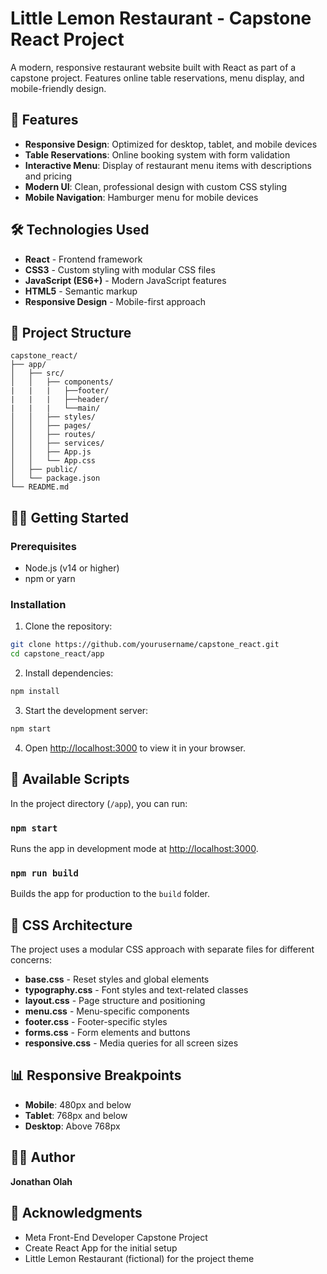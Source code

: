 # Little Lemon Restaurant - Capstone React Project

A modern, responsive restaurant website built with React as part of a capstone project. Features online table reservations, menu display, and mobile-friendly design.

## 🚀 Features

- **Responsive Design**: Optimized for desktop, tablet, and mobile devices
- **Table Reservations**: Online booking system with form validation
- **Interactive Menu**: Display of restaurant menu items with descriptions and pricing
- **Modern UI**: Clean, professional design with custom CSS styling
- **Mobile Navigation**: Hamburger menu for mobile devices

## 🛠️ Technologies Used

- **React** - Frontend framework
- **CSS3** - Custom styling with modular CSS files
- **JavaScript (ES6+)** - Modern JavaScript features
- **HTML5** - Semantic markup
- **Responsive Design** - Mobile-first approach

## 📁 Project Structure

```
capstone_react/
├── app/
│   ├── src/
│   │   ├── components/
|   |   |   ├──footer/
|   |   |   ├──header/
|   |   |   └──main/
│   │   ├── styles/
│   │   ├── pages/
│   │   ├── routes/
│   │   ├── services/
│   │   ├── App.js
│   │   └── App.css
│   ├── public/
│   └── package.json
└── README.md
```

## 🏃‍♂️ Getting Started

### Prerequisites

- Node.js (v14 or higher)
- npm or yarn

### Installation

1. Clone the repository:
```bash
git clone https://github.com/yourusername/capstone_react.git
cd capstone_react/app
```

2. Install dependencies:
```bash
npm install
```

3. Start the development server:
```bash
npm start
```

4. Open [http://localhost:3000](http://localhost:3000) to view it in your browser.

## 📱 Available Scripts

In the project directory (`/app`), you can run:

### `npm start`
Runs the app in development mode at [http://localhost:3000](http://localhost:3000).

### `npm run build`
Builds the app for production to the `build` folder.

## 🎨 CSS Architecture

The project uses a modular CSS approach with separate files for different concerns:

- **base.css** - Reset styles and global elements
- **typography.css** - Font styles and text-related classes
- **layout.css** - Page structure and positioning
- **menu.css** - Menu-specific components
- **footer.css** - Footer-specific styles
- **forms.css** - Form elements and buttons
- **responsive.css** - Media queries for all screen sizes

## 📊 Responsive Breakpoints

- **Mobile**: 480px and below
- **Tablet**: 768px and below
- **Desktop**: Above 768px

## 👨‍💻 Author

**Jonathan Olah**

## 🙏 Acknowledgments

- Meta Front-End Developer Capstone Project
- Create React App for the initial setup
- Little Lemon Restaurant (fictional) for the project theme

